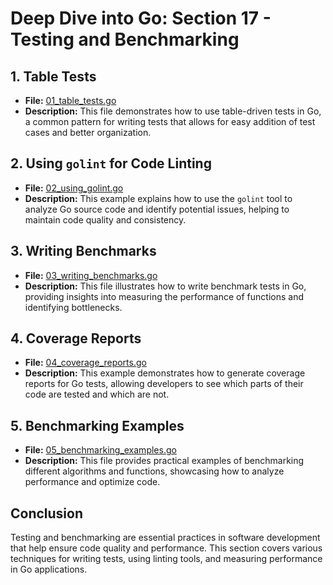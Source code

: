 # **Deep Dive into Go: Section 17 - Testing and Benchmarking**

## **1. Table Tests**
- **File:** [01_table_tests.go](testing_benchmarking/01_table_tests.go)  
- **Description:** This file demonstrates how to use table-driven tests in Go, a common pattern for writing tests that allows for easy addition of test cases and better organization.

## **2. Using `golint` for Code Linting**
- **File:** [02_using_golint.go](testing_benchmarking/02_using_golint.go)  
- **Description:** This example explains how to use the `golint` tool to analyze Go source code and identify potential issues, helping to maintain code quality and consistency.

## **3. Writing Benchmarks**
- **File:** [03_writing_benchmarks.go](testing_benchmarking/03_writing_benchmarks.go)  
- **Description:** This file illustrates how to write benchmark tests in Go, providing insights into measuring the performance of functions and identifying bottlenecks.

## **4. Coverage Reports**
- **File:** [04_coverage_reports.go](testing_benchmarking/04_coverage_reports.go)  
- **Description:** This example demonstrates how to generate coverage reports for Go tests, allowing developers to see which parts of their code are tested and which are not.

## **5. Benchmarking Examples**
- **File:** [05_benchmarking_examples.go](testing_benchmarking/05_benchmarking_examples.go)  
- **Description:** This file provides practical examples of benchmarking different algorithms and functions, showcasing how to analyze performance and optimize code.

## **Conclusion**
Testing and benchmarking are essential practices in software development that help ensure code quality and performance. This section covers various techniques for writing tests, using linting tools, and measuring performance in Go applications.